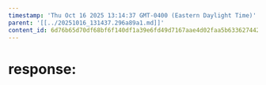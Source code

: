 ```yaml
---
timestamp: 'Thu Oct 16 2025 13:14:37 GMT-0400 (Eastern Daylight Time)'
parent: '[[../20251016_131437.296a89a1.md]]'
content_id: 6d76b65d70df68bf6f140df1a39e6fd49d7167aae4d02faa5b63362744266256
---
```


# response:
